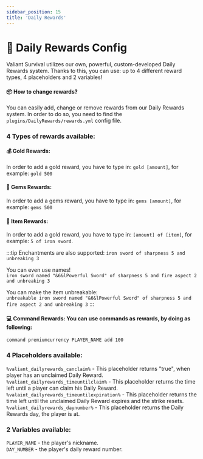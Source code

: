 ```yaml
---
sidebar_position: 15
title: 'Daily Rewards'
---
```




# :gift: Daily Rewards Config

Valiant Survival utilizes our own, powerful, custom-developed Daily Rewards system.
Thanks to this, you can use: up to 4 different reward types, 4 placeholders and 2 variables!



#### :package: How to change rewards?

You can easily add, change or remove rewards from our Daily Rewards system.
In order to do so, you need to find the `plugins/DailyRewards/rewards.yml` config file.



### 4 Types of rewards available:

#### :moneybag: Gold Rewards:
In order to add a gold reward, you have to type in:
`gold [amount]`, for example: `gold 500`

#### :gem: Gems Rewards:
In order to add a gems reward, you have to type in:
`gems [amount]`, for example: `gems 500`


#### :hammer: Item Rewards:
In order to add a gold reward, you have to type in:
`[amount] of [item]`, for example: `5 of iron sword`.

:::tip
Enchantments are also supported:
`iron sword of sharpness 5 and unbreaking 3`

You can even use names!\
`iron sword named "&6&lPowerful Sword" of sharpness 5 and fire aspect 2 and unbreaking 3`

You can make the item unbreakable:\
`unbreakable iron sword named "&6&lPowerful Sword" of sharpness 5 and fire aspect 2 and unbreaking 3`
:::

#### :computer: Command Rewards: You can use commands as rewards, by doing as following:
`command premiumcurrency PLAYER_NAME add 100`



### 4 Placeholders available:

`%valiant_dailyrewards_canclaim%` - This placeholder returns "true", when player has an unclaimed Daily Reward.
`%valiant_dailyrewards_timeuntilclaim%` - This placeholder returns the time left until a player can claim his Daily Reward.
`%valaint_dailyrewards_timeuntilexpiration%` - This placeholder returns the time left until the unclaimed Daily Reward expires and the strike resets.
`%valiant_dailyrewards_daynumber%` - This placeholder returns the Daily Rewards day, the player is at.



### 2 Variables available:

`PLAYER_NAME` - the player's nickname.\
`DAY_NUMBER` - the player's daily reward number.